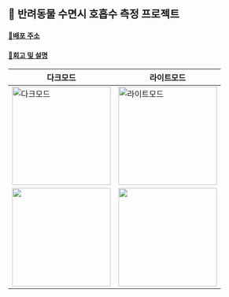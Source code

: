 ## 🐶 반려동물 수면시 호흡수 측정 프로젝트<br/>

#### [🐶배포 주소](https://kkong-ssr.vercel.app/) <br/>
#### [🐶회고 및 설명](https://localhost1029.notion.site/e700be9089f14838897f0f854613265e?pvs=4) <br/>
| 다크모드                                                                                                                              | 라이트모드                                                                                                                               |
| ------------------------------------------------------------------------------------------------------------------------------------- | ---------------------------------------------------------------------------------------------------------------------------------------- |
| <img width=200px alt="다크모드" src="https://github.com/jio-ping/sleeping-dog/assets/134420660/6e917adc-7166-46c7-8fd3-f9023ec18825"> | <img width=200px alt="라이트모드 " src="https://github.com/jio-ping/sleeping-dog/assets/134420660/bcb3bfd2-f04a-4e55-8ea5-f0f25c2301bc"> |
| <img width=200px src="https://github.com/jio-ping/sleeping-dog/assets/134420660/7ec67684-79de-4ec9-be45-f42306a9d36d">                | <img width=200px src="https://github.com/jio-ping/sleeping-dog/assets/134420660/37b44f4d-2b29-4c7f-8c28-6d9d5f9e8596">                   |
